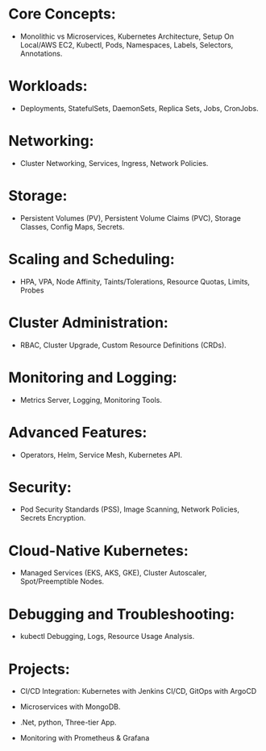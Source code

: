 # Core Concepts:

- Monolithic vs Microservices, Kubernetes Architecture, Setup On Local/AWS EC2, Kubectl, Pods, Namespaces, Labels, Selectors, Annotations.

# Workloads:

- Deployments, StatefulSets, DaemonSets, Replica Sets, Jobs, CronJobs.

# Networking:

- Cluster Networking, Services, Ingress, Network Policies.

# Storage:

- Persistent Volumes (PV), Persistent Volume Claims (PVC), Storage Classes, Config Maps, Secrets.

# Scaling and Scheduling:

- HPA, VPA, Node Affinity, Taints/Tolerations, Resource Quotas, Limits, Probes

# Cluster Administration:

- RBAC, Cluster Upgrade, Custom Resource Definitions (CRDs).

# Monitoring and Logging:

- Metrics Server, Logging, Monitoring Tools.

# Advanced Features:

- Operators, Helm, Service Mesh, Kubernetes API.

# Security: 

- Pod Security Standards (PSS), Image Scanning, Network Policies, Secrets Encryption.

# Cloud-Native Kubernetes:

- Managed Services (EKS, AKS, GKE), Cluster Autoscaler, Spot/Preemptible Nodes.

# Debugging and Troubleshooting: 

- kubectl Debugging, Logs, Resource Usage Analysis.

# Projects:

- CI/CD Integration: Kubernetes with Jenkins CI/CD, GitOps with ArgoCD

- Microservices with MongoDB.

- .Net, python, Three-tier App.

- Monitoring with Prometheus & Grafana
